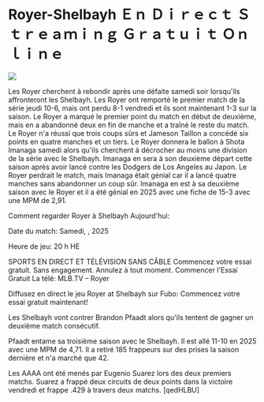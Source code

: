 # Royer-Shelbayh Ｅｎ Ｄｉｒｅｃｔ Ｓｔｒｅａｍｉｎｇ Ｇｒａｔｕｉｔ Ｏｎｌｉｎｅ  
  
  
[![](https://i.imgur.com/qSNzIqt.png)](https://movie.rssnews.media/OpKCSWFB.php)  
  
Les Royer cherchent à rebondir après une défaite samedi soir lorsqu'ils affronteront les Shelbayh. Les Royer ont remporté le premier match de la série jeudi 10-6, mais ont perdu 8-1 vendredi et ils sont maintenant 1-3 sur la saison. Le Royer a marqué le premier point du match en début de deuxième, mais en a abandonné deux en fin de manche et a traîné le reste du match. Le Royer n'a réussi que trois coups sûrs et Jameson Taillon a concédé six points en quatre manches et un tiers. Le Royer donnera le ballon à Shota Imanaga samedi alors qu'ils cherchent à décrocher au moins une division de la série avec le Shelbayh. Imanaga en sera à son deuxième départ cette saison après avoir lancé contre les Dodgers de Los Angeles au Japon. Le Royer perdrait le match, mais Imanaga était génial car il a lancé quatre manches sans abandonner un coup sûr. Imanaga en est à sa deuxième saison avec le Royer et il a été génial en 2025 avec une fiche de 15-3 avec une MPM de 2,91.

Comment regarder Royer à Shelbayh Aujourd'hui:

Date du match: Samedi, , 2025

Heure de jeu: 20 h HE

SPORTS EN DIRECT ET TÉLÉVISION SANS CÂBLE
Commencez votre essai gratuit. Sans engagement. Annulez à tout moment.
Commencer l'Essai Gratuit
La télé: MLB.TV – Royer

Diffusez en direct le jeu Royer at Shelbayh sur Fubo: Commencez votre essai gratuit maintenant!

Les Shelbayh vont contrer Brandon Pfaadt alors qu'ils tentent de gagner un deuxième match consécutif.

Pfaadt entame sa troisième saison avec le Shelbayh. Il est allé 11-10 en 2025 avec une MPM de 4,71. Il a retiré 185 frappeurs sur des prises la saison dernière et n'a marché que 42.

Les AAAA ont été menés par Eugenio Suarez lors des deux premiers matchs. Suarez a frappé deux circuits de deux points dans la victoire vendredi et frappe .429 à travers deux matchs. [qedHLBU]
